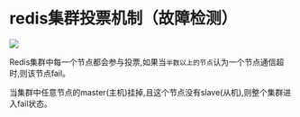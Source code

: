 

# redis集群投票机制（故障检测）

![](../../../images/redis/Redis_cluster_vote.jpg)

Redis集群中每一个节点都会参与投票,如果当`半数以上的节点`认为一个节点通信超时,则该节点fail。

当集群中任意节点的master(主机)挂掉,且这个节点没有slave(从机),则整个集群进入fail状态。

